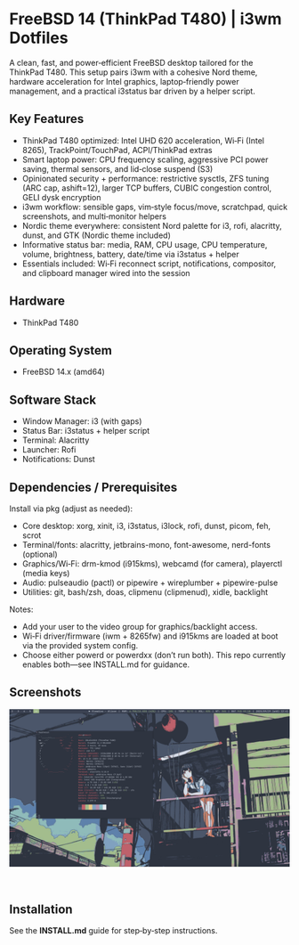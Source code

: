 # FreeBSD 14 (ThinkPad T480) | i3wm Dotfiles

A clean, fast, and power‑efficient FreeBSD desktop tailored for the ThinkPad T480. This setup pairs i3wm with a cohesive Nord theme, hardware acceleration for Intel graphics, laptop‑friendly power management, and a practical i3status bar driven by a helper script.

## Key Features

- ThinkPad T480 optimized: Intel UHD 620 acceleration, Wi‑Fi (Intel 8265), TrackPoint/TouchPad, ACPI/ThinkPad extras
- Smart laptop power: CPU frequency scaling, aggressive PCI power saving, thermal sensors, and lid‑close suspend (S3)
- Opinionated security + performance: restrictive sysctls, ZFS tuning (ARC cap, ashift=12), larger TCP buffers, CUBIC congestion control, GELI dysk encryption
- i3wm workflow: sensible gaps, vim‑style focus/move, scratchpad, quick screenshots, and multi‑monitor helpers
- Nordic theme everywhere: consistent Nord palette for i3, rofi, alacritty, dunst, and GTK (Nordic theme included)
- Informative status bar: media, RAM, CPU usage, CPU temperature, volume, brightness, battery, date/time via i3status + helper
- Essentials included: Wi‑Fi reconnect script, notifications, compositor, and clipboard manager wired into the session

## Hardware
- ThinkPad T480

## Operating System
- FreeBSD 14.x (amd64)

## Software Stack
- Window Manager: i3 (with gaps)
- Status Bar: i3status + helper script
- Terminal: Alacritty
- Launcher: Rofi
- Notifications: Dunst

## Dependencies / Prerequisites

Install via pkg (adjust as needed):
- Core desktop: xorg, xinit, i3, i3status, i3lock, rofi, dunst, picom, feh, scrot
- Terminal/fonts: alacritty, jetbrains-mono, font-awesome, nerd-fonts (optional)
- Graphics/Wi‑Fi: drm-kmod (i915kms), webcamd (for camera), playerctl (media keys)
- Audio: pulseaudio (pactl) or pipewire + wireplumber + pipewire-pulse
- Utilities: git, bash/zsh, doas, clipmenu (clipmenud), xidle, backlight

Notes:
- Add your user to the video group for graphics/backlight access.
- Wi‑Fi driver/firmware (iwm + 8265fw) and i915kms are loaded at boot via the provided system config.
- Choose either powerd or powerdxx (don’t run both). This repo currently enables both—see INSTALL.md for guidance.

## Screenshots

![Desktop preview](screenshots/desktop.png)

![]()

## Installation

See the **INSTALL.md** guide for step‑by‑step instructions.
